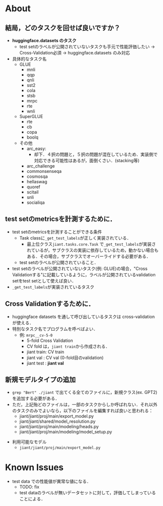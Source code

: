 # About

## 結局，どのタスクを回せば良いですか？
* **huggingface.datasets のタスク**
    * test setのラベルが公開されていないタスクも手元で性能評価したい -> Cross-Validation必須 -> huggingface.datasets のみ対応
* 具体的なタスク名
    * GLUE
        - mnli
        - qqp
        - qnli
        - sst2
        - cola
        - stsb
        - mrpc
        - rte
        - wnli
    * SuperGLUE
        - rte
        - cb
        - copa
        - boolq
    * その他
        - arc_easy:
            * 却下．４択の問題と，５択の問題が混在しているため．実装側で対応できる可能性はあるが，面倒くさい．(stacking等)
        - arc_challenge
        - commonsenseqa
        - cosmosqa
        - hellaswag
        - quoref
        - scitail
        - snli
        - socialiqa

## test setのmetricsを計測するために．
* test setのmetricsを計測することができる条件
    - Task classに`_get_test_labels`が正しく実装されている．
        * 最上位クラス`jiant.tasks.core.Task` で`_get_test_labels`が実装されているが，サブクラスの実装に依存しているため，動かない場合もある．その場合，サブクラスでオーバーライドする必要がある．
    - test setのラベルが公開されていること．
* test setのラベルが公開されていないタスク(例: GLUE)の場合，"Cross Validationする"に記載しているように，ラベルが公開されているvalidation setをtest setとして使えば良い．
* `_get_test_labels`が実装されているタスク

## Cross Validationするために．
* huggingface datasets を通して呼び出しているタスクは cross-validationが使える．
* 特別なタスク名でプログラムを呼べばよい．
    * 例: `mrpc__cv-5-0`
        - 5-fold Cross Validation
        - CV fold は，`jiant train`から作成される．
        - jiant train: CV train
        - jiant val  : CV val (0-fold目のvalidation)
        - jiant test : **jiant val**

## 新規モデルタイプの追加
- `grep "Bert" ./jiant` で出てくる全てのファイルに，新規クラス(ex. GPT2)を追加する必要がある．
- ただ，上記殆どのファイルは，一部のタスクからしか呼ばれない．それ以外のタスクのみでよいなら，以下のファイルを編集すれば良いと思われる：
    * jiant/jiant/proj/main/export_model.py
    * jiant/jiant/shared/model_resolution.py
    * jiant/jiant/proj/main/modeling/heads.py
    * jiant/jiant/proj/main/modeling/model_setup.py
* 利用可能なモデル
    - `jiant/jiant/proj/main/export_model.py`




# Known Issues
* test data での性能値が異常な値になる．
    - TODO: fix
    - test dataのラベルが無いデータセットに対して，評価してしまっていることによる．
